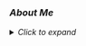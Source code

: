 ### *About Me*
<details>
  <summary><i>Click to expand</i></summary>

###### 😄 *Pronouns: she/her*  
* 📚 I'm currently studying data science at Codeup 
   * *🎓  Projected completion: August 2022*
* :us: I'm a USAF veteran and served as an Arabic Linguist
* ⛸ I was also a competitive figure skater & coach
* ⚡ AND a 🚀 space enthusiast , 💪 competitive ninja athlete, and ♟️ chess ~~master~~ player 
* :round_pushpin: *currently* San Antonio, TX
* 📬  [Email me!](mailto:mindy.shiben@gmail.com)


<!--

**mindyshiben/mindyshiben** is a ✨ _special_ ✨ repository because its `README.md` (this file) appears on your GitHub profile.


Here are some ideas to get you started:

- 🔭 I’m currently working on ...
- 🌱 I’m currently learning ...
- 👯 I’m looking to collaborate on ...
- 🤔 I’m looking for help with ...
- 💬 Ask me about ...
- 📫 How to reach me: ...
- 😄 Pronouns: ...
- ⚡ Fun fact: ...
-->
### *Connect or message me on <a href="https://www.linkedin.com/in/mindyshiben" target="_blank">Linkedin</a>*
  <!--Might want to mix this up later in order to have a Linkedin and Tableau Public profile -->
### *Tools I'm working with*
<img src="https://img.shields.io/badge/Python-306998?&style=for-the-badge&logo=python&logoColor=FFD43B"/> <img src="https://img.shields.io/badge/GitHub-333333?&style=for-the-badge&logo=github&logoColor=f5f5f5"/> <img src="https://img.shields.io/badge/MySQL-00758F?&style=for-the-badge&logo=mysql&logoColor=F29111"/>  <img src="https://img.shields.io/badge/Jupyter-4e4e4e?&style=for-the-badge&logo=Jupyter&logoColor=f37626" />
  <img src="https://img.shields.io/badge/Tableau-18417e?&style=for-the-badge&logo=tableau&logoColor=white" />
  
  Libraries:  
    <img src="https://img.shields.io/badge/pandas-130654?&style=for-the-badge&logo=pandas&logoColor=white" /> <img src="https://img.shields.io/badge/numpy-4d77cf?&style=for-the-badge&logo=numpy&logoColor=4daacf" /> <img src="https://img.shields.io/badge/matplotlib-11557c?&style=for-the-badge&logo=python&logoColor=white" /> <img src="https://img.shields.io/badge/seaborn-444876?&style=for-the-badge&logo=python&logoColor=white" /> <img src="https://img.shields.io/badge/sklearn-f7931e?&style=for-the-badge&logo=scikit-learn&logoColor=black" />
<!-- Note, I need to find the appropriate matplotlib logo -->
---


